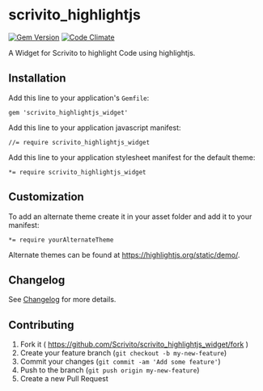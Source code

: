 # scrivito_highlightjs

[![Gem Version](https://badge.fury.io/rb/scrivito_highlightjs_widget.svg)](http://badge.fury.io/rb/scrivito_highlightjs_widget)
[![Code Climate](https://codeclimate.com/github/Scrivito/scrivito_highlightjs_widget/badges/gpa.svg)](https://codeclimate.com/github/Scrivito/scrivito_highlightjs_widget)

A Widget for Scrivito to highlight Code using highlightjs.

## Installation

Add this line to your application's `Gemfile`:

    gem 'scrivito_highlightjs_widget'

Add this line to your application javascript manifest:

    //= require scrivito_highlightjs_widget

Add this line to your application stylesheet manifest for the default theme:

    *= require scrivito_highlightjs_widget

## Customization

To add an alternate theme create it in your asset folder and add it to your manifest:

    *= require yourAlternateTheme

Alternate themes can be found at https://highlightjs.org/static/demo/.

## Changelog
See [Changelog](https://github.com/Scrivito/scrivito_highlightjs_widget/blob/master/CHANGELOG.md) for more
details.

## Contributing

1. Fork it ( https://github.com/Scrivito/scrivito_highlightjs_widget/fork )
2. Create your feature branch (`git checkout -b my-new-feature`)
3. Commit your changes (`git commit -am 'Add some feature'`)
4. Push to the branch (`git push origin my-new-feature`)
5. Create a new Pull Request